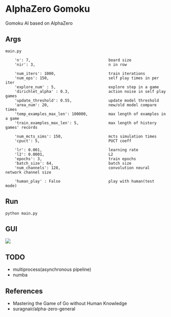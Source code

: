 # AlphaZero Gomoku
Gomoku AI based on AlphaZero

## Args
```
main.py

    'n': 7,                                  board size 
    'nir': 3,                                n in row

    'num_iters': 1000,                       train iterations
    'num_eps': 150,                          self play times in per iter
    'explore_num' : 5,                       explore step in a game
    'dirichlet_alpha' : 0.3,                 action noise in self play games
    'update_threshold': 0.55,                update model threshold
    'area_num': 20,                          new/old model compare times
    'temp_examples_max_len': 100000,         max length of examples in a game
    'train_examples_max_len': 5,             max length of history games' records

    'num_mcts_sims': 150,                    mcts simulation times
    'cpuct': 5,                              PUCT coeff

    'lr': 0.001,                             learning rate
    'l2': 0.0001,                            L2
    'epochs': 3,                             train epochs
    'batch_size': 64,                        batch size
    'num_channels': 128,                     convolution neural network channel size

    'human_play' : False                     play with human(test mode)
```

## Run
```
python main.py
```

## GUI
![](https://github.com/hijkzzz/alpha-zero-gomoku/blob/master/gui.png)

## TODO
* multiprocess(asynchronous pipeline)
* numba

## References
* Mastering the Game of Go without Human Knowledge 
* suragnair/alpha-zero-general